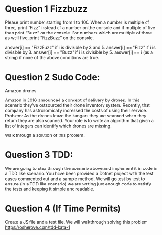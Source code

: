 # Question 1 Fizzbuzz
Please print number starting from 1 to 100. When a number is multiple of three, print “Fizz” instead of a number on the console and if multiple of five then print “Buzz” on the console. For numbers which are multiple of three as well five, print “FizzBuzz” on the console.

answer[i] == "FizzBuzz" if i is divisible by 3 and 5.
answer[i] == "Fizz" if i is divisible by 3.
answer[i] == "Buzz" if i is divisible by 5.
answer[i] == i (as a string) if none of the above conditions are true.

# Question 2 Sudo Code:
Amazon drones

Amazon in 2016 announced a concept of delivery by drones. In this scenario they’ve outsourced their drone inventory system. Recently, that company has astronomically increased the costs of using their service. Problem: As the drones leave the hangars they are scanned when they return they are also scanned. Your role is to write an algorithm that given a list of integers can identify which drones are missing. 

Walk through a solution of this problem.

<Answer Here>

# Question 3 TDD:
We are going to step through the scenario above and implement it in code in a TDD like scenario. You have been provided a Dotnet project with the test cases commented out and a sample method. We will go test by test to ensure (in a TDD like scenario) we are writing just enough code to satisfy the tests and keeping it simple and readable.

# Question 4 (If Time Permits)
Create a JS file and a test file. We will walkthrough solving this problem https://osherove.com/tdd-kata-1 
